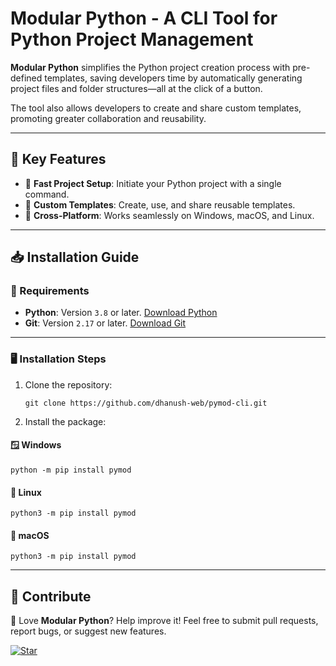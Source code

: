 # Modular Python - A CLI Tool for Python Project Management

**Modular Python** simplifies the Python project creation process with pre-defined templates, saving developers time by
automatically generating project files and folder structures—all at the click of a button.

The tool also allows developers to create and share custom templates, promoting greater collaboration and reusability.

---

## 🎉 Key Features

- 🚀 **Fast Project Setup**: Initiate your Python project with a single command.
- 🧩 **Custom Templates**: Create, use, and share reusable templates.
- 🔄 **Cross-Platform**: Works seamlessly on Windows, macOS, and Linux.

---

## 📥 Installation Guide

### 🔧 Requirements

- **Python**: Version `3.8` or later. [Download Python](https://python.org/download/)
- **Git**: Version `2.17` or later. [Download Git](https://git-scm.com/downloads)

---

### 🖥️ Installation Steps

1. Clone the repository:
   ```commandline
   git clone https://github.com/dhanush-web/pymod-cli.git
   ```

2. Install the package:

#### 🪟 Windows

```commandline
python -m pip install pymod
```

#### 🐧 Linux

```commandline
python3 -m pip install pymod
```

#### 🍎 macOS

```commandline
python3 -m pip install pymod
```

---

## 🤝 Contribute

🙌 Love **Modular Python**? Help improve it! Feel free to submit pull requests, report bugs, or suggest new features.

[![Star](https://img.shields.io/github/stars/DHANUSH-web/pymod-cli?style=social)](https://github.com/DHANUSH-web/pymod-cli/stargazers)
